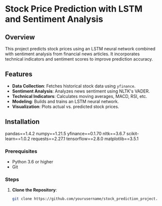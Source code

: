 # Stock Price Prediction with LSTM and Sentiment Analysis

## Overview

This project predicts stock prices using an LSTM neural network combined with sentiment analysis from financial news articles. It incorporates technical indicators and sentiment scores to improve prediction accuracy.

## Features

- **Data Collection**: Fetches historical stock data using `yfinance`.
- **Sentiment Analysis**: Analyzes news sentiment using NLTK's VADER.
- **Technical Indicators**: Calculates moving averages, MACD, RSI, etc.
- **Modeling**: Builds and trains an LSTM neural network.
- **Visualization**: Plots actual vs. predicted stock prices.

## Installation

pandas==1.4.2
numpy==1.21.5
yfinance==0.1.70
nltk==3.6.7
scikit-learn==1.0.2
requests==2.27.1
tensorflow==2.8.0
matplotlib==3.5.1

### Prerequisites

- Python 3.6 or higher
- Git

### Steps

1. **Clone the Repository**:
   ```bash
   git clone https://github.com/yourusername/stock_prediction_project.git